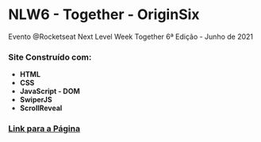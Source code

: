# NLW6 - Together - OriginSix
Evento @Rocketseat Next Level Week Together 6ª Edição - Junho de 2021

### Site Construído com:
- **HTML**
- **CSS**
- **JavaScript - DOM**
- **SwiperJS**
- **ScrollReveal**


### [Link para a Página](https://luca-merighi.github.io/NLW6-Together-OriginSix/ "beautysalon.")
